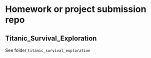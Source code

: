 # Homework or project submission repo

## Titanic_Survival_Exploration
See folder `titanic_survival_exploration`
